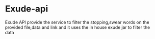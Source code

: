 # Exude-api
Exude API provide the service to filter the stopping,swear words on the provided file,data and link and it uses the in house exude jar to filter the data
